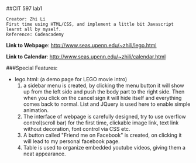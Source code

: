 ##CIT 597 lab1

	Creator: Zhi Li
	First time using HTML/CSS, and implement a little bit Javascript learnt all by myself.
	Reference: Codeacademy

**Link to Webpage**: http://www.seas.upenn.edu/~zhili/lego.html

**Link to Calendar**: http://www.seas.upenn.edu/~zhili/calendar.html

###Special Features:

* lego.html: (a demo page for LEGO movie intro)
	1. a sidebar menu is created, by clicking the menu button it will show up from the left side and push the body part to the right side. Then when you click on the cancel sign it will hide itself and everything comes back to normal. List and JQuery is used here to enable simple animation.
	2. The interface of webpage is carefully designed, try to use overflow control(scroll bar) for the first time, clickable image link, text link without decoration, font control via CSS etc.
	3. A button called "Friend me on Facebook" is created, on clicking it will lead to my personal facebook page.
	4. Table is used to organize embedded youtube videos, giving them a neat appearance.

	
	
